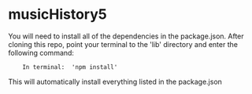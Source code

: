 # musicHistory5


You will need to install all of the dependencies in the package.json.
After cloning this repo, point your terminal to the 'lib' directory and enter the following command:

        In terminal:  'npm install'

This will automatically install everything listed in the package.json